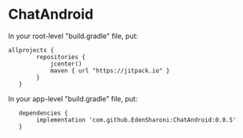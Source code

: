# ChatAndroid

In your root-level "build.gradle" file, put:

    allprojects {
            repositories {
                jcenter()
                maven { url "https://jitpack.io" }
            }
       }

   
   
   In your app-level "build.gradle" file, put:
   

       dependencies {
            implementation 'com.github.EdenSharoni:ChatAndroid:0.0.5'
       }

